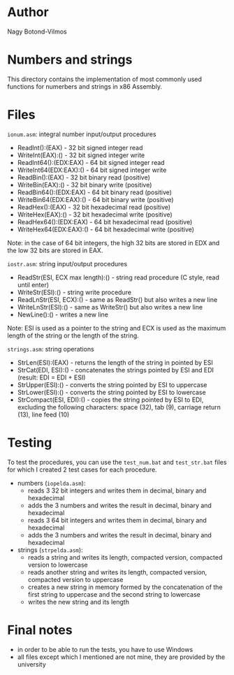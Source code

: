 # Author
Nagy Botond-Vilmos

# Numbers and strings
This directory contains the implementation of most commonly used functions for numerbers and strings in x86 Assembly.

# Files
`ionum.asm`: integral number input/output procedures
- ReadInt():(EAX)         - 32 bit signed integer read
- WriteInt(EAX):()        - 32 bit signed integer write
- ReadInt64():(EDX:EAX)   - 64 bit signed integer read
- WriteInt64(EDX:EAX):()  - 64 bit signed integer write
- ReadBin():(EAX)         - 32 bit binary read (positive)
- WriteBin(EAX):()        - 32 bit binary write (positive)
- ReadBin64():(EDX:EAX)   - 64 bit binary read (positive)
- WriteBin64(EDX:EAX):()  - 64 bit binary write (positive)
- ReadHex():(EAX)         - 32 bit hexadecimal read (positive)
- WriteHex(EAX):()        - 32 bit hexadecimal write (positive)
- ReadHex64():(EDX:EAX)   - 64 bit hexadecimal read (positive)
- WriteHex64(EDX:EAX):()  - 64 bit hexadecimal write (positive)

Note: in the case of 64 bit integers, the high 32 bits are stored in EDX and the low 32 bits are stored in EAX.
    
`iostr.asm`: string input/output procedures
- ReadStr(ESI, ECX max length):()     - string read procedure (C style, read until enter)
- WriteStr(ESI):()                    - string write procedure
- ReadLnStr(ESI, ECX):()              - same as ReadStr() but also writes a new line
- WriteLnStr(ESI):()                  - same as WriteStr() but also writes a new line
- NewLine():()                        - writes a new line

Note: ESI is used as a pointer to the string and ECX is used as the maximum length of the string or the length of the string.
    
`strings.asm`: string operations
- StrLen(ESI):(EAX)           - returns the length of the string in pointed by ESI
- StrCat(EDI, ESI):()         - concatenates the strings pointed by ESI and EDI (result: EDI = EDI + ESI)
- StrUpper(ESI):()            - converts the string pointed by ESI to uppercase
- StrLower(ESI):()            - converts the string pointed by ESI to lowercase
- StrCompact(ESI, EDI):()     - copies the string pointed by ESI to EDI, excluding the following characters:
                                space (32), tab (9), carriage return (13), line feed (10)

# Testing
To test the procedures, you can use the `test_num.bat` and `test_str.bat` files for which I created 2 test cases for each procedure.
- numbers (`iopelda.asm`):
    - reads 3 32 bit integers and writes them in decimal, binary and hexadecimal
    - adds the 3 numbers and writes the result in decimal, binary and hexadecimal
    - reads 3 64 bit integers and writes them in decimal, binary and hexadecimal
    - adds the 3 numbers and writes the result in decimal, binary and hexadecimal
- strings (`strpelda.asm`):
    - reads a string and writes its length, compacted version, compacted version to lowercase
    - reads another string and writes its length, compacted version, compacted version to uppercase
    - creates a new string in memory formed by the concatenation of the first string to uppercase and the second string to lowercase
    - writes the new string and its length

# Final notes
- in order to be able to run the tests, you have to use Windows
- all files except which I mentioned are not mine, they are provided by the university